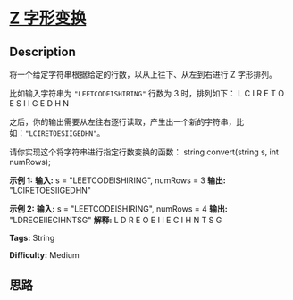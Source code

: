 # [Z 字形变换][title]

## Description

将一个给定字符串根据给定的行数，以从上往下、从左到右进行 Z 字形排列。

比如输入字符串为 `"LEETCODEISHIRING"` 行数为 3 时，排列如下：
            L   C   I   R    E T O E S I I G    E   D   H   N    

之后，你的输出需要从左往右逐行读取，产生出一个新的字符串，比如：`"LCIRETOESIIGEDHN"`。

请你实现这个将字符串进行指定行数变换的函数：
            string convert(string s, int numRows);

**示例  1:**
            **输入:** s = "LEETCODEISHIRING", numRows = 3    **输出:** "LCIRETOESIIGEDHN"    

**示例  2:**
            **输入:** s = "LEETCODEISHIRING", numRows = 4    **输出:**  "LDREOEIIECIHNTSG"    **解释:**        L     D     R    E   O E   I I    E C   I H   N    T     S     G


**Tags:** String

**Difficulty:** Medium

## 思路

[title]: https://leetcode-cn.com/problems/zigzag-conversion
